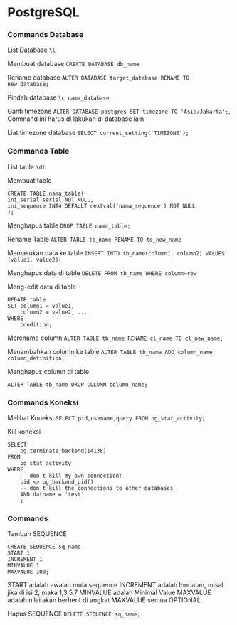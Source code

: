 # PostgreSQL

### Commands Database
List Database
`\l`

Membuat database
`CREATE DATABASE db_name`

Rename database
`ALTER DATABASE target_database RENAME TO new_database;`

Pindah database
`\c nama_database`

Ganti timezone `ALTER DATABASE postgres SET timezone TO 'Asia/Jakarta';`, Command ini harus di lakukan di database lain

Liat timezone database `SELECT current_setting('TIMEZONE');`

### Commands Table
List table
`\dt`

Membuat table
```
CREATE TABLE nama_table(
ini_serial serial NOT NULL,
ini_sequence INT4 DEFAULT nextval('nama_sequence') NOT NULL
);
```

Menghapus table
`DROP TABLE nama_table;`

Rename Table
`ALTER TABLE tb_name RENAME TO to_new_name`

Memasukan data ke table
`INSERT INTO tb_name(column1, column2) VALUES (value1, value2);`

Menghapus data di table
`DELETE FROM tb_name WHERE column=row`

Meng-edit data di table
```
UPDATE table
SET column1 = value1,
    column2 = value2, ...
WHERE
    condition;
```

Merename column
`ALTER TABLE tb_name RENAME cl_name TO cl_new_name;`

Menambahkan column ke table
`ALTER TABLE tb_name ADD column_name column_definition;`

Menghapus column di table

`ALTER TABLE tb_name DROP COLUMN column_name;`
### Commands Koneksi
Melihat Koneksi
`SELECT pid,usename,query FROM pg_stat_activity;`

Kill koneksi
```
SELECT                                         
    pg_terminate_backend(14138) 
FROM 
    pg_stat_activity 
WHERE 
    -- don't kill my own connection!
    pid <> pg_backend_pid()
    -- don't kill the connections to other databases
    AND datname = 'test'
    ;
```

### Commands
Tambah SEQUENCE
```
CREATE SEQUENCE sq_name
START 1
INCREMENT 1
MINVALUE 1
MAXVALUE 100;
```
START adalah awalan mula sequence
INCREMENT adalah loncatan, misal jika di isi 2, maka 1,3,5,7
MINVALUE adalah Minimal Value
MAXVALUE adalah nilai akan berhent di angkat MAXVALUE
semua OPTIONAL

Hapus SEQUENCE
`DELETE SEQUENCE sq_name;`
